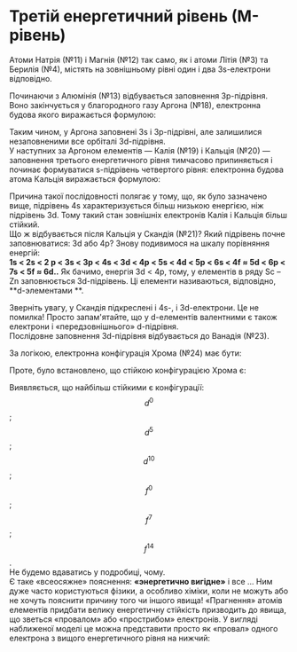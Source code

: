 # Третій енергетичний рівень (М-рівень)
Атоми Натрія (№11) і Магнія (№12) так само, як і атоми Літія (№3) та Берилія (№4), містять на зовнішньому рівні один і два 3s-електрони відповідно.     
<!---картинка--->       
Починаючи з Алюмінія (№13) відбувається заповнення 3р-підрівня. Воно закінчується у благородного газу Аргона (№18), електронна будова якого виражається формулою:     
<!---картинка---> 
Таким чином, у Аргона заповнені 3s і 3р-підрівні, але залишилися незаповненими все орбіталі 3d-підрівня.          
У наступних за Аргоном елементів ― Калія (№19) і Кальція (№20) ― заповнення третього енергетичного рівня тимчасово припиняється і починає формуватися s-підрівень четвертого рівня: електронна будова атома Кальція виражається формулою:     
<!---картинка--->       
Причина такої послідовності полягає у тому, що, як було зазначено вище, підрівень 4s характеризується більш низькою енергією, ніж підрівень 3d. Тому такий стан зовнішніх електронів Калія і Кальція більш стійкий.      
Що ж відбувається після Кальція у Скандія (№21)? Який підрівень почне заповнюватися: 3d або 4р? Знову подивимося на шкалу порівняння енергій:        
**1s < 2s < 2 p < 3s < 3p < 4s < 3d < 4p < 5s < 4d < 5p < 6s < 4f ≈ 5d < 6p < 7s < 5f ≈ 6d..**
Як бачимо, енергія 3d < 4p, тому, у елементів в ряду Sc – Zn заповнюється 3d-підрівень. Ці елементи називаються, відповідно,   **d-элементами **.
<!---картинка--->       

Зверніть увагу, у Скандія підкреслені і 4s-, і 3d-електрони. Це не помилка! Просто запам'ятайте, що у d-елементів валентними є також електрони і «передзовнішнього» d-підрівня.      
Послідовне заповнення 3d-підрівня відбувається до Ванадія (№23). 
<!---картинка--->       
За логікою, електронна конфігурація Хрома (№24) має бути: 
<!---картинка--->       
Проте, було встановлено, що стійкою конфігурацією Хрома є:      
<!---картинка--->       
Виявляється, що найбільш стійкими є конфігурації: $$d^{0}$$;$$d^{5}$$;$$d^{10}$$;$$f^{0}$$;$$f^{7}$$;$$f^{14}$$.      
Не будемо вдаватись у подробиці, чому.      
Є таке «всеосяжне» пояснення: **«энергетично вигідне»** і все ...
Ним дуже часто користуються фізики, а особливо хіміки, коли не можуть або не хочуть пояснити причину того чи іншого явища!
«Прагнення» атомів елементів придбати велику енергетичну стійкість призводить до явища, що зветься «провалом» або «прострибом» електронів. У вигляді наближеної моделі це можна представити просто як «провал» одного електрона з вищого енергетичного рівня на нижчий:
  


